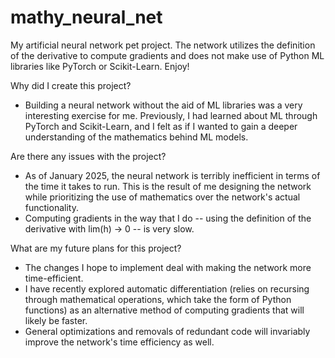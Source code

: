 # mathy_neural_net
My artificial neural network pet project. The network utilizes the definition of the derivative to compute gradients and does not make use of Python ML libraries like PyTorch or Scikit-Learn. Enjoy!

Why did I create this project?
* Building a neural network without the aid of ML libraries was a very interesting exercise for me. Previously, I had learned about ML through PyTorch and Scikit-Learn, and I felt as if I wanted to gain a deeper understanding of the mathematics behind ML models.

Are there any issues with the project? 
* As of January 2025, the neural network is terribly inefficient in terms of the time it takes to run. This is the result of me designing the network while prioritizing the use of mathematics over the network's actual functionality. 
* Computing gradients in the way that I do -- using the definition of the derivative with lim(h) -> 0 -- is very slow. 

What are my future plans for this project? 
* The changes I hope to implement deal with making the network more time-efficient.
* I have recently explored automatic differentiation (relies on recursing through mathematical operations, which take the form of Python functions) as an alternative method of computing gradients that will likely be faster.
* General optimizations and removals of redundant code will invariably improve the network's time efficiency as well. 


